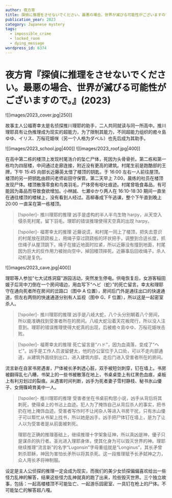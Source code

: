 ```yaml
---
author: 夜方宵
title: 探偵に推理をさせないでください。最悪の場合、世界が滅びる可能性がございますので。
publication_year: 2023
category: Japanese mystery
tags:
  - impossible_crime
  - locked_room
  - dying_message
wordpress_id: 6374
---
```


# 夜方宵『探偵に推理をさせないでください。最悪の場合、世界が滅びる可能性がございますので。』(2023)

![[images/2023_cover.jpg|250]]

故事主人公福寄幸太是名侦探推川理耶的助手，二人共同就读与同一所高中。推川理耶具有让伪推理成为现实的超能力，为了限制其能力，不同超能力组织的癒々島ゆゆ、イリス、万桜花姫咲（另一个人格为ダベル）也先后成为其助手。

![[images/2023_school.jpg|400]]
![[images/2023_roof.jpg|400]]

在高中第二栋的楼顶上发现村尾浩介的坠亡尸体，死因为头骨骨折。第二栋和第一栋均为四层楼，中间通过走廊连接，附近没有更高的建筑。村尾生前是跑酷部的王牌，下午 15:45 向部长近藤英太借了楼顶的钥匙，于 16:00 左右一人前往屋顶。楼顶的另一把钥匙由顾问老师岩田守保管。第二天早上 7:00，晨练的社员在楼顶发现尸体。楼顶散落零食和鸟类羽毛，尸体旁有呕吐痕迹。村尾曾吸食毒品，有可能因为毒品而导致食欲增加。小林誠、七瀬ゆかり两人在 16:10-18:30 期间一直坐在通往楼顶的楼梯上，没有看到人经过。高柳春成下午逃课，整个下午直到晚上 20:00 一直呆在第一栋楼顶。

> [!spoiler]- 推川理耶的推理
> 凶手是虚构的半人半鸟生物 harpy，从天空入侵杀死村尾，留下羽毛。理耶的错误推理使得天空真的出现 harpy。

> [!spoiler]- 福寄幸太的推理
> 近藤说谎，和村尾一同上了楼顶，把失去意识的村尾放在跷跷板上，用绳子穿过跷跷板的环状把手，调整到合适长度，抓住绳子从屋顶跳下。绳子在接近地面时拉紧，所以近藤没有撞到地面，村尾因为巨大的反作用力被抛向空中，掉回楼顶摔死。近藤事后回收绳子。杀人动机是复仇。

![[images/2023_cave.jpg|400]]

理耶等人参加“七大试炼洞窟”游园活动，突然发生停电。供电恢复后，女游客稲田媛子后背中刀倒在一个房间墙边，用血写下“ヘビ（蛇）”的死亡留言。幸太和理耶守在通向死者所在房间的岔路口（图中 A 位置），房间后门外是通往出口的快速通道，但左右两侧的快速通道分别有人监视（图中 G、F 位置），所以这是一起密室杀人。

> [!spoiler]- 推川理耶的推理
> 凶手是八岐大蛇，八个头分别朝着八个房间，所以能准确找到受害者所在的房间。八岐大蛇沿着天花板爬行，所以没人注意到。理耶的错误推理使得大蛇真的出现，后被癒々島ゆゆ、万桜花姫咲击败。

> [!spoiler]- 福寄幸太的推理
> 死亡留言是“ハド”，因为血滴落，变成了“ヘビ”。凶手是工作人员波留健太，他的办公室位于入口处，可以不走内部通道，从建筑外面绕到出口，进入建筑内部，走后门进入受害者所在的房间。

流言新在自家书房遇害，尸体被长矛刺透心脏，双手被短剑刺穿，钉在墙上。书房被翻得乱七八糟，书架上的一些书被散落在地上，书桌桌垫上有红黑色血痕，桌板上有利刃划过的裂痕。从遇害时间判断，凶手为死者妻子雪村静枝、秘书氷山優子、女佣篠崎育美中一人。

> [!spoiler]- 推川理耶的推理
> 受害者坐在书桌前构思小说，凶手从背后将其刺死，使得桌上的书沾上血迹。犯人为了掩饰自己从背后杀人的事实，把书扔在地上掩饰血迹。受害者写作时不让闲杂人等进入书房干扰，只有氷山優子可以帮忙从书架上找书，所以她是凶手。凶手把尸体钉在墙上，是为了让人以为受害者是从前面被刺死。
> 
> 理耶在正确的推理基础上，继续推理十字架象征神，所以真凶是神，優子只是谋杀的执行者。圣光进入理耶身体，使其化身为可以毁灭世界的神。理耶继续推理“流言新”的名字“Lugonsin”字母重组就是“Longinus”，其长矛曾刺杀耶稣，神因为害怕长矛所以将其杀死。这一段推理赋予长矛弑神之力，众人用长矛将神制服。

设定是主人公侦探的推理一定会成为现实，而我们的美少女侦探偏偏喜欢给出一些怪力乱神的解答，结果这些怪力乱神就真的跑了出来，险些毁灭世界。三个独立故事，包括：一起高楼楼顶不可能坠亡、一起游乐园密室、一具钉在枪上的尸体。不可能坠亡的解答超八嘎。